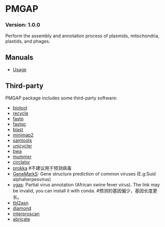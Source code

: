 # PMGAP
### Version: 1.0.0
Perform the assembly and annotation process of plasmids, mitochondria, plastids, and phages.

Manuals
-------
- [Usage](USAGE.md)

Third-party
-----------
PMGAP package includes some third-party software:
* [biotool](https://github.com/zxgsy520/biotool)
* [recycle](https://github.com/zxgsy520/recycle)
* [fastp](https://github.com/OpenGene/fastp)
* [fastqc](https://github.com/s-andrews/FastQC)
* [blast](https://blast.ncbi.nlm.nih.gov/Blast.cgi)
* [minimap2](https://github.com/lh3/minimap2)
* [samtools](https://https://github.com/samtools/samtools)
* [unicycler](https://github.com/zxgsy520/Unicycler)
* [bwa](https://github.com/lh3/bwa)
* [mummer](https://github.com/mummer4/mummer)
* [circlator](https://github.com/sanger-pathogens/circlator)
* [prokka](https://github.com/tseemann/prokka)  #不建议用于预测病毒
* [GeneMarkS](http://topaz.gatech.edu/GeneMark/genemarks.cgi): Gene structure prediction of common viruses (E.g:Suid alphaherpesvirus)
* [vgas](http://cefg.uestc.cn/vgas): Partial virus annotation (African swine fever virus). The link may be invalid, you can install it with conda. #预测的基因偏少，基因长度更长。
* [tbl2asn](https://www.ncbi.nlm.nih.gov/genbank/tbl2asn2/)
* [diamond](https://github.com/bbuchfink/diamond)
* [interproscan](https://www.msi.umn.edu/sw/interproscan)
* [abricate](https://github.com/tseemann/abricate)


